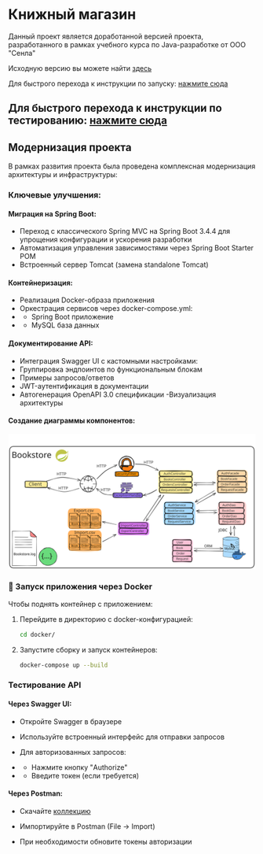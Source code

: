 # Книжный магазин
Данный проект является доработанной версией проекта, разработанного в рамках учебного курса по Java-разработке от ООО "Сенла"

Исходную версию вы можете найти [здесь](https://github.com/nemk0ff/SenlaCourse/tree/main/4)

Для быстрого перехода к инструкции по запуску: 
[нажмите сюда](#docker-instructions)

Для быстрого перехода к инструкции по тестированию:
[нажмите сюда](#testing-instructions)
---
## Модернизация проекта
В рамках развития проекта была проведена комплексная модернизация архитектуры и инфраструктуры:

### Ключевые улучшения:
#### Миграция на Spring Boot:

- Переход с классического Spring MVC на Spring Boot 3.4.4 для упрощения конфигурации и ускорения разработки
- Автоматизация управления зависимостями через Spring Boot Starter POM
- Встроенный сервер Tomcat (замена standalone Tomcat)

#### Контейнеризация:
- Реализация Docker-образа приложения
- Оркестрация сервисов через docker-compose.yml:
- - Spring Boot приложение
- - MySQL база данных

#### Документирование API:
- Интеграция Swagger UI с кастомными настройками:
- Группировка эндпоинтов по функциональным блокам
- Примеры запросов/ответов
- JWT-аутентификация в документации
- Автогенерация OpenAPI 3.0 спецификации
-Визуализация архитектуры

#### Создание диаграммы компонентов:
![ComponentDiagram](schema.excalidraw.svg)

<a id="docker-instructions"></a>
### 🐳 Запуск приложения через Docker

Чтобы поднять контейнер с приложением:

1. Перейдите в директорию с docker-конфигурацией:
   ```bash
   cd docker/
   ```
2. Запустите сборку и запуск контейнеров:

    ```bash
    docker-compose up --build
    ```

<a id="testing-instructions"></a>
### Тестирование API
#### Через Swagger UI:
- Откройте Swagger в браузере

- Используйте встроенный интерфейс для отправки запросов

- Для авторизованных запросов:

- - Нажмите кнопку "Authorize"

- - Введите токен (если требуется)

#### Через Postman:
- Скачайте [коллекцию](Bookstore.postman_collection.json)

- Импортируйте в Postman (File → Import)

- При необходимости обновите токены авторизации